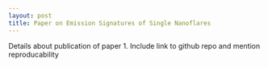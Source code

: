 ```yaml
---
layout: post
title: Paper on Emission Signatures of Single Nanoflares
---
```

Details about publication of paper 1. Include link to github repo and mention reproducability 
